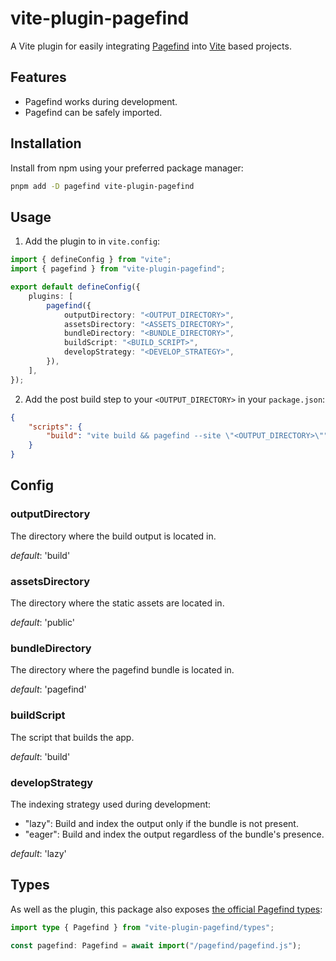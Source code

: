 # vite-plugin-pagefind

A Vite plugin for easily integrating [Pagefind](https://pagefind.app/) into [Vite](https://vite.dev/) based projects.

## Features

- Pagefind works during development.
- Pagefind can be safely imported.

## Installation

Install from npm using your preferred package manager:

```bash
pnpm add -D pagefind vite-plugin-pagefind
```

## Usage

1. Add the plugin to in `vite.config`:

```ts
import { defineConfig } from "vite";
import { pagefind } from "vite-plugin-pagefind";

export default defineConfig({
	plugins: [
		pagefind({
			outputDirectory: "<OUTPUT_DIRECTORY>",
			assetsDirectory: "<ASSETS_DIRECTORY>",
			bundleDirectory: "<BUNDLE_DIRECTORY>",
			buildScript: "<BUILD_SCRIPT>",
			developStrategy: "<DEVELOP_STRATEGY>",
		}),
	],
});
```

2. Add the post build step to your `<OUTPUT_DIRECTORY>` in your `package.json`:

```json
{
	"scripts": {
		"build": "vite build && pagefind --site \"<OUTPUT_DIRECTORY>\""
	}
}
```

## Config

### outputDirectory

The directory where the build output is located in.

_default_: 'build'

### assetsDirectory

The directory where the static assets are located in.

_default_: 'public'

### bundleDirectory

The directory where the pagefind bundle is located in.

_default_: 'pagefind'

### buildScript

The script that builds the app.

_default_: 'build'

### developStrategy

The indexing strategy used during development:

- "lazy": Build and index the output only if the bundle is not present.
- "eager": Build and index the output regardless of the bundle's presence.

_default_: 'lazy'

## Types

As well as the plugin, this package also exposes [the official Pagefind types](https://github.com/CloudCannon/pagefind/blob/production-docs/pagefind_web_js/types/index.d.ts):

```ts
import type { Pagefind } from "vite-plugin-pagefind/types";

const pagefind: Pagefind = await import("/pagefind/pagefind.js");
```
